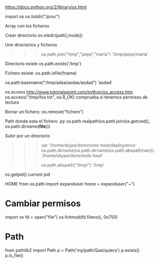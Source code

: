 https://docs.python.org/2/library/os.html

import os
os.listdir("/proc")

Array con los ficheros


Crear directorio
os.mkdir(path[,mode])


Unir directorios y ficheros
>>> os.path.join("/tmp","pepe","maria")
'/tmp/pepe/maria'


Directorio existe
os.path.exists('/tmp')

Fichero existe:
os.path.isfile(fname)

os.path.basename("/tmp/adsa/asdas/asdad")
'asdad'

os.access
http://www.tutorialspoint.com/python/os_access.htm
os.access("/tmp/foo.txt", os.R_OK)
  comprueba si tenemos permisos de lectura


Borrar un fichero:
os.remove("fichero")

Path donde esta el fichero .py
os.path.realpath(os.path.join(os.getcwd(), os.path.dirname(__file__)))


Subir por un directorio
>>> var
'/home/skype/dsmctools-heat/deploy/envs'
>>> os.path.dirname(os.path.dirname(os.path.abspath(var)))
'/home/skype/dsmctools-heat'


>>> os.path.abspath("/tmp/")
'/tmp'


os.getpid()
current pid


HOME
from os.path import expanduser
home = expanduser("~")


# Cambiar permisos
import os
fd = open("file")
os.fchmod(fd.fileno(), 0o755)



# Path
from pathlib2 import Path
p = Path('my/path/Que/quiera')
p.exists()
p.is_file()
